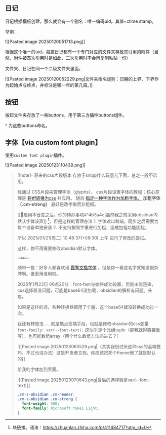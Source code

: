 ## 日记

日记根据模板创建，那么就会有一个别名：唯一编码uid。其值=ctime stamp。

举例：  

![[Pasted image 20250120051713.png]]

根据这个唯一的uid，每篇日记都有一个专门对应的文件夹存放其引用的附件（当然，附件被首次引用时是如此，二次引用时不会再复制粘贴一份）

文件夹、日记在同一个二级文件夹里面。

![[Pasted image 20250120052229.png|文件夹命名规则：日期的上界、下界作为起始点与终点，并标注是哪一年的第几周。]]


## 按钮

按钮文件夹存放了一些buttons，用于第三方插件buttons组件。 

^ 为这些buttons命名。

## 字体【via custom font plugin】

使用`custom font plugin`插件。



![[Pasted image 20250123110439.png]]

>[!note]- 原来的css片段版本
> 存放于snipp什么玩意儿下面，总之一般不启用。
> 
> 我通过 CSS片段来管理字体（glyphs）。 css片段设置字体的教程：核心原理是 [将tff转换为css](https://forum-zh.obsidian.md/t/topic/6409) 并应用。 随后 [指定一种字体作为加粗字体。](https://forum-zh.obsidian.md/t/topic/30563/6) **加粗字体（.cm-strong）** 最好是改字重而非粗细。
> 
> [[📢启用本仓库之后，你的待办事项#^4b3a4e|虽然我之前采用obsidian内默认字体设置]] [^1]，但是这样的管理办法 1. 字体难以跨端，同步之后需要为每个设备单独安装 2. 不支持按照字重进行加粗，造成加粗功能困扰。
> 
> 所以 2025/01/21(周二) 10:48:37(+08:00) 上午 进行了修改的尝试。
> 
> 这样，你不再需要修改obsidian默认字体。
> 
> ```
> aaaaa
> ```
> 
> 顺带一提：好多人都喜欢用 [霞鹜文楷字体](https://pkmer.cn/Pkmer-Docs/10-obsidian/obsidian%E5%A4%96%E8%A7%82/css-%E7%89%87%E6%AE%B5/obsidian%E5%AE%89%E5%8D%93%E4%B8%8A%E5%88%A9%E7%94%A8css%E4%BF%AE%E6%94%B9%E7%95%8C%E9%9D%A2%E5%AD%97%E4%BD%93/) 。但是你一看这名字就知道很杂牌啊。谁爱用谁用啦。
> 
> 
> 
> 
> 2025年1月23日 06点20分：font-family始终成功设置，但是未能渲染，css选择器没问题，可能是base64没加载，obsidian的解析有问题。头疼。
> 
> 如果是这样的话，各种转换器都用了个遍，这个base64就没转换成功过一次。
> 
> 
> 
> 我还有种想法……就是搞点高端手段，也就是修改obsidian的css变量 `font-family: var(--font-text);` 这似乎是个元组tuple（那我就得直接重写），也可能数组array（用个什么数组方法插进去？）
> 
> ![[Pasted image 20250123063529.png|（其实我很讨厌这种css的高端技巧，不过也没办法）这是开发者文档，你应该把那个theme删了就是默认的]]
> 
> 
> 
> 给我的字体加到里面。
> 
> 
> ![[Pasted image 20250123070643.png|最后的选择器是var(--font-text)]]
> 
> 
> 
> ```css
> .cm-s-obsidian .cm-header,
> .cm-s-obsidian .cm-strong {
>   font-weight: 900;
>   font-family: Microsoft YaHei Light;
> }
> ```
> 

[^1]: 块链接。语法：https://zhuanlan.zhihu.com/p/411484717?utm_id=0